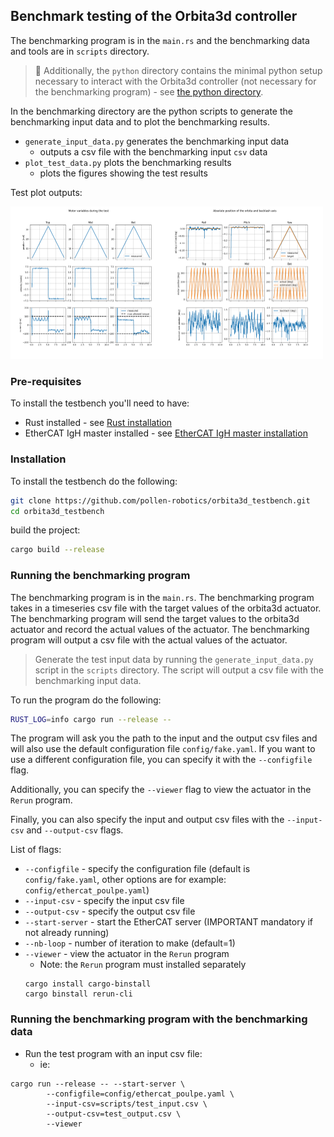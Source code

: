 ## Benchmark testing of the Orbita3d controller

The benchmarking program is in the `main.rs` and the benchmarking data and tools are in `scripts` directory.

> 📢 Additionally, the `python` directory contains the minimal python setup necessary to interact with the Orbita3d controller (not necessary for the benchmarking program) - see [the python directory](./python/README.md).

In the benchmarking directory are the python scripts to generate the benchmarking input data and to plot the benchmarking results.
- `generate_input_data.py` generates the benchmarking input data
   - outputs a csv file with the benchmarking input `csv` data
- `plot_test_data.py` plots the benchmarking results
    - plots the figures showing the test results

Test plot outputs:

<img src="docs/test1.png" width="250"  /><img src="docs/test2.png" width="250"/>


### Pre-requisites

To install the testbench you'll need to have:
- Rust installed - see [Rust installation](https://www.rust-lang.org/tools/install)
- EtherCAT IgH master installed - see [EtherCAT IgH master installation](https://pollen-robotics.github.io/orbita3d_control/installation/installation_ethercat/)

### Installation

To install the testbench do the following:
```bash
git clone https://github.com/pollen-robotics/orbita3d_testbench.git
cd orbita3d_testbench
```

build the project:
```bash
cargo build --release
```

### Running the benchmarking program

The benchmarking program is in the `main.rs`. The benchmarking program takes in a timeseries csv file with the target values of the orbita3d actuator. The benchmarking program will send the target values to the orbita3d actuator and record the actual values of the actuator. The benchmarking program will output a csv file with the actual values of the actuator.

> Generate the test input data by running the `generate_input_data.py` script in the `scripts` directory. The script will output a csv file with the benchmarking input data.

To run the program do the following:
```bash
RUST_LOG=info cargo run --release --
```
The program will ask you the path to the input and the output csv files and will also use the default configuration file `config/fake.yaml`. If you want to use a different configuration file, you can specify it with the `--configfile` flag.

Additionally, you can specify the `--viewer` flag to view the actuator in the `Rerun` program.

Finally, you can also specify the input and output csv files with the `--input-csv` and `--output-csv` flags.

List of flags:
- `--configfile` - specify the configuration file (default is `config/fake.yaml`, other options are for example: `config/ethercat_poulpe.yaml`)
- `--input-csv` - specify the input csv file
- `--output-csv` - specify the output csv file
- `--start-server` - start the EtherCAT server (IMPORTANT mandatory if not already running)
- `--nb-loop` - number of iteration to make (default=1)
- `--viewer` - view the actuator in the `Rerun` program
    - Note: the `Rerun` program must installed separately
    ```
    cargo install cargo-binstall
    cargo binstall rerun-cli
    ````

### Running the benchmarking program with the benchmarking data
- Run the test program with an input csv file:
  - ie:
```shell
cargo run --release -- --start-server \
        --configfile=config/ethercat_poulpe.yaml \
        --input-csv=scripts/test_input.csv \
        --output-csv=test_output.csv \
        --viewer
```
